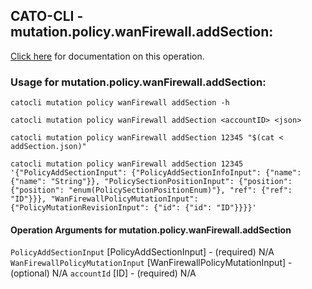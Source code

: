 
## CATO-CLI - mutation.policy.wanFirewall.addSection:
[Click here](https://api.catonetworks.com/documentation/#mutation-addSection) for documentation on this operation.

### Usage for mutation.policy.wanFirewall.addSection:

`catocli mutation policy wanFirewall addSection -h`

`catocli mutation policy wanFirewall addSection <accountID> <json>`

`catocli mutation policy wanFirewall addSection 12345 "$(cat < addSection.json)"`

`catocli mutation policy wanFirewall addSection 12345 '{"PolicyAddSectionInput": {"PolicyAddSectionInfoInput": {"name": {"name": "String"}}, "PolicySectionPositionInput": {"position": {"position": "enum(PolicySectionPositionEnum)"}, "ref": {"ref": "ID"}}}, "WanFirewallPolicyMutationInput": {"PolicyMutationRevisionInput": {"id": {"id": "ID"}}}}'`

#### Operation Arguments for mutation.policy.wanFirewall.addSection ####
`PolicyAddSectionInput` [PolicyAddSectionInput] - (required) N/A 
`WanFirewallPolicyMutationInput` [WanFirewallPolicyMutationInput] - (optional) N/A 
`accountId` [ID] - (required) N/A 

